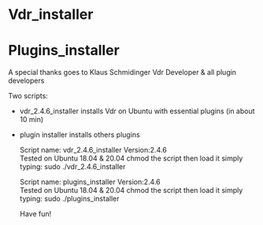 # Vdr_installer
# Plugins_installer

A special thanks goes to Klaus Schmidinger Vdr Developer & all plugin developers

Two scripts: 
- vdr_2.4.6_installer installs Vdr on Ubuntu with essential plugins (in about 10 min)
- plugin installer installs others plugins 
    
    Script name: vdr_2.4.6_installer
    Version:2.4.6  
    Tested on Ubuntu 18.04 & 20.04
    chmod the script
    then load it simply typing: sudo ./vdr_2.4.6_installer
    
    Script name: plugins_installer
    Version:2.4.6  
    Tested on Ubuntu 18.04 & 20.04
    chmod the script
    then load it simply typing: sudo ./plugins_installer   
    
    Have fun!
